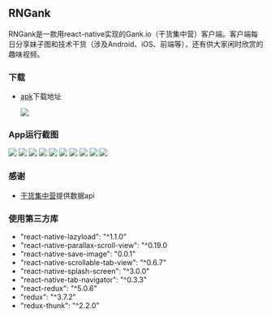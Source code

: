 ## RNGank
RNGank是一款用react-native实现的Gank.io（干货集中营）客户端。客户端每日分享妹子图和技术干货（涉及Android、iOS、前端等），还有供大家闲时欣赏的趣味视频。

### 下载
- [apk](https://github.com/RImpression/RNGank/tree/master/apk)下载地址

	![](https://i.imgur.com/L8ptXSD.png)

### App运行截图
![](https://i.imgur.com/k3yk1Fn.png)
![](https://i.imgur.com/TNmk41L.png)
![](https://i.imgur.com/7S52Vl5.png)
![](https://i.imgur.com/fJ95TOg.png)
![](https://i.imgur.com/Ku8rmN8.png)
![](https://i.imgur.com/o6ta1al.png)
![](https://i.imgur.com/nRTmsRI.png)
![](https://i.imgur.com/ghkIyIt.png)
![](https://i.imgur.com/vQz45vL.png)
![](https://i.imgur.com/o6RkL3o.png)

### 感谢
- [干货集中营](http://gank.io/ "Gank.io")提供数据api

### 使用第三方库
- "react-native-lazyload": "^1.1.0"
- "react-native-parallax-scroll-view": "^0.19.0
- "react-native-save-image": "0.0.1"
- "react-native-scrollable-tab-view": "^0.6.7"
- "react-native-splash-screen": "^3.0.0"
- "react-native-tab-navigator": "^0.3.3"
- "react-redux": "^5.0.6"
- "redux": "^3.7.2"
- "redux-thunk": "^2.2.0"
